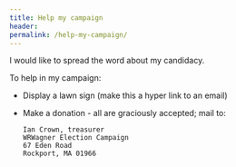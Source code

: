 ```yaml
---
title: Help my campaign
header:
permalink: /help-my-campaign/
---
```

I would like to spread the word about my candidacy.

To help in my campaign:

*   Display a lawn sign (make this a hyper link to an email)

*   Make a donation - all are graciously accepted; mail to:

        Ian Crown, treasurer
        WRWagner Election Campaign
        67 Eden Road
        Rockport, MA 01966
